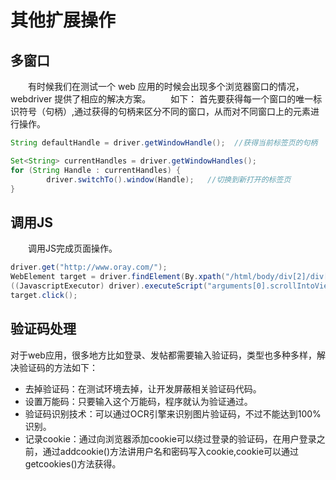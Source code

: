 # 其他扩展操作  
## 多窗口  
&emsp;&emsp;有时候我们在测试一个 web 应用的时候会出现多个浏览器窗口的情况，webdriver 提供了相应的解决方案。
&emsp;&emsp;如下： 首先要获得每一个窗口的唯一标识符号（句柄）,通过获得的句柄来区分不同的窗口，从而对不同窗口上的元素进行操作。
```Java
String defaultHandle = driver.getWindowHandle();  //获得当前标签页的句柄

Set<String> currentHandles = driver.getWindowHandles();
for (String Handle : currentHandles) {
		driver.switchTo().window(Handle);   //切换到新打开的标签页
}
```

## 调用JS
&emsp;&emsp;调用JS完成页面操作。
```Java
driver.get("http://www.oray.com/");
WebElement target = driver.findElement(By.xpath("/html/body/div[2]/div[2]/div[2]/div/ul/li[1]/div/a[1]"));
((JavascriptExecutor) driver).executeScript("arguments[0].scrollIntoView();", target);
target.click();
```

## 验证码处理
对于web应用，很多地方比如登录、发帖都需要输入验证码，类型也多种多样，解决验证码的方法如下： 
- 去掉验证码：在测试环境去掉，让开发屏蔽相关验证码代码。
- 设置万能码：只要输入这个万能码，程序就认为验证通过。
- 验证码识别技术：可以通过OCR引擎来识别图片验证码，不过不能达到100%识别。
- 记录cookie：通过向浏览器添加cookie可以绕过登录的验证码，在用户登录之前，通过addcookie()方法讲用户名和密码写入cookie,cookie可以通过getcookies()方法获得。
